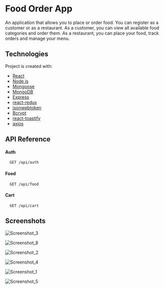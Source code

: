 
# Food Order App

An application that allows you to place or order food. You can register as a customer or as a restaurant. As a customer, you can view all available food categories and order them. As a restaurant, you can place your food, track orders and manage your menu.


## Technologies
Project is created with:
- [React](https://reactjs.org)
- [Node js](https://nodejs.org/en/)
- [Mongoose](https://mongoosejs.com)
- [MongoDB](https://www.mongodb.com)
- [Express](https://expressjs.com)
- [react-redux](https://www.npmjs.com/package/react-redux)
- [jsonwebtoken](https://www.npmjs.com/package/jsonwebtoken)
- [Bcrypt](https://www.npmjs.com/package/bcrypt)
- [react-toastify](https://www.npmjs.com/package/react-toastify)
- [axios](https://www.npmjs.com/package/axios)


## API Reference

#### Auth

```http
  GET /api/auth
```
#### Food
```http
  GET /api/food
```
#### Cart
```http
  GET /api/cart
```


## Screenshots

![Screenshot_3](https://user-images.githubusercontent.com/86678700/215398517-1bc4a0a9-2f0c-489f-a392-0a54c396d713.png)

![Screenshot_8](https://user-images.githubusercontent.com/86678700/215398546-8d954573-8d50-4c48-b585-8d7432b05510.png)

![Screenshot_2](https://user-images.githubusercontent.com/86678700/215398565-902e2fef-e776-46f0-acc4-761d1f74901c.png)

![Screenshot_4](https://user-images.githubusercontent.com/86678700/215398579-23da1eb6-4cfc-4f0d-8ca9-02dba52fc477.png)

![Screenshot_1](https://user-images.githubusercontent.com/86678700/215398592-5c896bb3-167d-4fc6-8f4e-7396cc4501c9.png)

![Screenshot_5](https://user-images.githubusercontent.com/86678700/215398602-1896739d-f757-41e0-9720-482aacc035bb.png)





